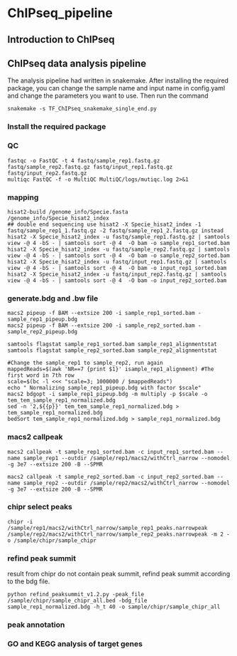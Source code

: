 # ChIPseq_pipeline

## Introduction to ChIPseq

## ChIPseq data analysis pipeline
The analysis pipeline had written in snakemake. After installing the required package, you can change the sample name and input name in config.yaml and change the parameters you want to use. Then run the command

```
snakemake -s TF_ChIPseq_snakemake_single_end.py
```



### Install the required package





### QC
```
fastqc -o FastQC -t 4 fastq/sample_rep1.fastq.gz fastq/sample_rep2.fastq.gz fastq/input_rep1.fastq.gz fastq/input_rep2.fastq.gz
multiqc FastQC -f -o MultiQC MultiQC/logs/mutiqc.log 2>&1
```

### mapping
```
hisat2-build /genome_info/Specie.fasta /genome_info/Specie_hisat2_index 
## double end sequencing use hisat2 -X Specie_hisat2_index -1 fastq/sample_rep1_1.fastq.gz -2 fastq/sample_rep1_2.fastq.gz instead
hisat2 -X Specie_hisat2_index -u fastq/sample_rep1.fastq.gz | samtools view -@ 4 -bS - | samtools sort -@ 4  -O bam -o sample_rep1_sorted.bam
hisat2 -X Specie_hisat2_index -u fastq/sample_rep2.fastq.gz | samtools view -@ 4 -bS - | samtools sort -@ 4  -O bam -o sample_rep2_sorted.bam
hisat2 -X Specie_hisat2_index -u fastq/input_rep1.fastq.gz | samtools view -@ 4 -bS - | samtools sort -@ 4  -O bam -o input_rep1_sorted.bam
hisat2 -X Specie_hisat2_index -u fastq/input_rep2.fastq.gz | samtools view -@ 4 -bS - | samtools sort -@ 4  -O bam -o input_rep2_sorted.bam

```

###  generate.bdg and .bw file
```
macs2 pipeup -f BAM --extsize 200 -i sample_rep1_sorted.bam -sample_rep1_pipeup.bdg
macs2 pipeup -f BAM --extsize 200 -i sample_rep2_sorted.bam -sample_rep2_pipeup.bdg

samtools flagstat sample_rep1_sorted.bam sample_rep1_alignmentstat
samtools flagstat sample_rep2_sorted.bam sample_rep2_alignmentstat

#Change the sample_rep1 to sample_rep2, run again
mappedReads=$(awk 'NR==7 {print $1}' isample_rep1_alignment) #The first word in 7th row
scale=$(bc -l <<< "scale=3; 1000000 / $mappedReads")
echo " Normalizing sample_rep1_pipeup.bdg with factor $scale"
macs2 bdgopt -i sample_rep1_pipeup.bdg -m multiply -p $scale -o tem_tem_sample_rep1_normalized.bdg
sed -n '2,${{p}}' tem_tem_sample_rep1_normalized.bdg > tem_sample_rep1_normalized.bdg
bedSort tem_sample_rep1_normalized.bdg > sample_rep1_normalized.bdg

```

### macs2 callpeak
```
macs2 callpeak -t sample_rep1_sorted.bam -c input_rep1_sorted.bam --name sample_rep1 --outdir /sample/rep1/macs2/withCtrl_narrow --nomodel -g 3e7 --extsize 200 -B --SPMR

macs2 callpeak -t sample_rep2_sorted.bam -c input_rep2_sorted.bam --name sample_rep2 --outdir /sample/rep2/macs2/withCtrl_narrow --nomodel -g 3e7 --extsize 200 -B --SPMR
```

### chipr select peaks

```
chipr -i /sample/rep1/macs2/withCtrl_narrow/sample_rep1_peaks.narrowpeak /sample/rep2/macs2/withCtrl_narrow/sample_rep2_peaks.narrowpeak -m 2 -o /sample/chipr/sample_chipr
```


### refind peak summit
result from chipr do not contain peak summit, refind peak summit according to the bdg file.
```
python refind_peaksummit_v1.2.py -peak_file /sample/chipr/sample_chipr_all.bed -bdg_file sample_rep1_normalized.bdg -h_t 40 -o sample/chipr/sample_chipr_all
```


### peak annotation


### GO and KEGG analysis of target genes

